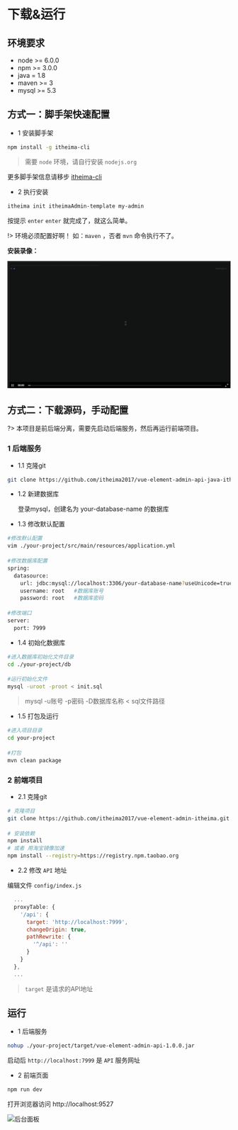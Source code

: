 # 下载&运行

## 环境要求

* node >= 6.0.0
* npm >= 3.0.0
* java = 1.8
* maven >= 3
* mysql >= 5.3

## 方式一：脚手架快速配置

* 1 安装脚手架

```bash
npm install -g itheima-cli
```

> 需要 `node` 环境，请自行安装 `nodejs.org`

更多脚手架信息请移步 [itheima-cli](https://www.npmjs.com/package/itheima-cli)

* 2 执行安装

```bash
itheima init itheimaAdmin-template my-admin
```

按提示 `enter` `enter` 就完成了，就这么简单。

!> 环境必须配置好啊！ 如：`maven` ，否者 `mvn` 命令执行不了。

**安装录像：**

![安装录像](./assets/itheima-cli.gif)

## 方式二：下载源码，手动配置

?> 本项目是前后端分离，需要先启动后端服务，然后再运行前端项目。

### 1 后端服务

* 1.1 克隆git

```bash
git clone https://github.com/itheima2017/vue-element-admin-api-java-itheima.git
```

* 1.2 新建数据库

  登录mysql，创建名为 your-database-name 的数据库

* 1.3 修改默认配置

```bash
#修改默认配置
vim ./your-project/src/main/resources/application.yml

#修改数据库配置
spring:
  datasource:
    url: jdbc:mysql://localhost:3306/your-database-name?useUnicode=true&characterEncoding=utf8
    username: root   #数据库账号
    password: root   #数据库密码

#修改端口
server:
  port: 7999
```

* 1.4 初始化数据库

```bash
#进入数据库初始化文件目录
cd ./your-project/db

#运行初始化文件
mysql -uroot -proot < init.sql
```

> mysql -u账号 -p密码 -D数据库名称 < sql文件路径

* 1.5 打包及运行

```bash
#进入项目目录
cd your-project

#打包
mvn clean package

```

### 2 前端项目

* 2.1 克隆git

```bash
# 克隆项目
git clone https://github.com/itheima2017/vue-element-admin-itheima.git

# 安装依赖
npm install
# 或者 用淘宝镜像加速
npm install --registry=https://registry.npm.taobao.org
```

* 2.2 修改 `API` 地址

编辑文件 `config/index.js`

```js
  ...
  proxyTable: {
    '/api': {
      target: 'http://localhost:7999',
      changeOrigin: true,
      pathRewrite: {
        '^/api': ''
      }
    }
  },
  ...
```

> `target` 是请求的API地址

## 运行

* 1 后端服务

```bash
nohup ./your-project/target/vue-element-admin-api-1.0.0.jar
```

启动后 `http://localhost:7999` 是 `API` 服务网址

* 2 前端页面

```bash
npm run dev
```

打开浏览器访问 http://localhost:9527

![后台面板](http://or45inefq.bkt.clouddn.com/heima-admin-dashboard.png)
